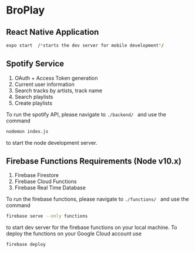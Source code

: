 # BroPlay 

## React Native Application 

```bash
expo start  /*starts the dev server for mobile development*/
```

## Spotify Service 

1. OAuth + Access Token generation 
2. Current user information 
3. Search tracks by artists, track name
4. Search playlists 
5. Create playlists

To run the spotify API, please navigate to ```./backend/ ``` and use the command 
```bash
nodemon index.js 
```
 to start the node development server. 

## Firebase Functions Requirements (Node v10.x)

1. Firebase Firestore 
2. Firebase Cloud Functions 
3. Firebase Real Time Database

To run the firebase functions, please navigate to ```./functions/ ``` and use the command 
```bash
firebase serve --only functions
 ``` 
to start dev server for the firebase functions on your local machine. To deploy the functions on your Google Cloud account use 
``` bash
firebase deploy 
```

